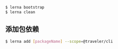 ```bash
$ lerna bootstrap
$ lerna clean
```

## 添加包依赖

```bash
$ lerna add [packageName] --scope=@traveler/cli
```